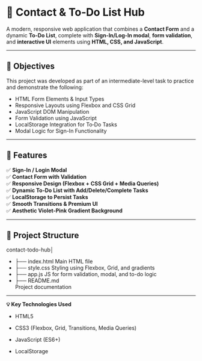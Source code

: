 # 📇 Contact & To‑Do List Hub

A modern, responsive web application that combines a **Contact Form** and a dynamic **To‑Do List**, complete with **Sign-In/Log-In modal**, **form validation**, and **interactive UI** elements using **HTML, CSS, and JavaScript**.

---

## 🎯 Objectives

This project was developed as part of an intermediate-level task to practice and demonstrate the following:

- HTML Form Elements & Input Types
- Responsive Layouts using Flexbox and CSS Grid
- JavaScript DOM Manipulation
- Form Validation using JavaScript
- LocalStorage Integration for To‑Do Tasks
- Modal Logic for Sign-In Functionality

---

## 🔧 Features

✅ **Sign-In / Login Modal**  
✅ **Contact Form with Validation**  
✅ **Responsive Design (Flexbox + CSS Grid + Media Queries)**  
✅ **Dynamic To‑Do List with Add/Delete/Complete Tasks**  
✅ **LocalStorage to Persist Tasks**  
✅ **Smooth Transitions & Premium UI**  
✅ **Aesthetic Violet-Pink Gradient Background**  

---

## 📁 Project Structure

 contact-todo-hub│ 
- ├── index.html 
 Main HTML file
- ├── style.css
Styling using Flexbox, Grid, and gradients 
- ├── app.js 
JS for form validation, modal, and to-do logic 
- ├── README.md   
 Project documentation

---

**💡 Key Technologies Used**

- HTML5

- CSS3 (Flexbox, Grid, Transitions, Media Queries)

- JavaScript (ES6+)

- LocalStorage
